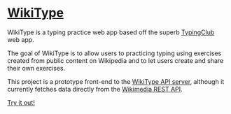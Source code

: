 # [WikiType]
WikiType is a typing practice web app based off the superb [TypingClub] web
app.

The goal of WikiType is to allow users to practicing typing using exercises
created from public content on Wikipedia and to let users create and share
their own exercises.

This project is a prototype front-end to the [WikiType API server], although it
currently fetches data directly from the [Wikimedia REST API].

[Try it out!](https://krepl.github.io/WikiType/src/index.html)

[WikiType]: https://github.com/krepl/WikiType
[TypingClub]: https://www.typingclub.com/
[WikiType API server]: https://krepl.github.io/WikiType-API/
[Wikimedia REST API]: https://en.wikipedia.org/api/rest_v1/#/

